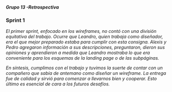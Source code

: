 #### _Grupo 13 -Retrospectiva_

### **Sprint 1**
_El primer sprint, enfocado en los wireframes, no contó con una división equitativa del trabajo. Ocurre que Leandro, quien trabaja como diseñador, era el que mejor preparado estaba para cumplir con esta consigna. Alexis y Pedro agregaron información a sus descripciones, preguntaron, dieron sus opiniones y aprendieron a medida que Leandro mostraba lo que era conveniente para los esquemas de la landing page o de las subpáginas._

_En síntesis, cumplimos con el trabajo y tuvimos la suerte de contar con un compañero que sabía de antemano como diseñar un wireframe. La entrega fue de calidad y sirvió para comenzar a llevarnos bien y cooperar. Esto último es esencial de cara a los futuros desafíos._

